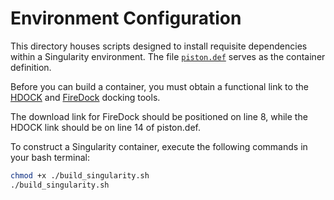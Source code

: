 # Environment Configuration

This directory houses scripts designed to install requisite dependencies within a Singularity environment. The file [`piston.def`](./piston.def) serves as the container definition.

Before you can build a container, you must obtain a functional link to the  [HDOCK](http://huanglab.phys.hust.edu.cn/software/hdocklite/) and [FireDock](http://bioinfo3d.cs.tau.ac.il/FireDock/firedock.html) docking tools. 

The download link for FireDock should be positioned on line 8, while the HDOCK link should be on line 14 of piston.def.

To construct a Singularity container, execute the following commands in your bash terminal:

```bash
chmod +x ./build_singularity.sh
./build_singularity.sh
```
